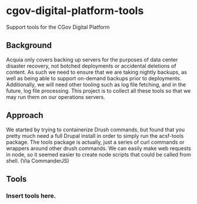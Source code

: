 # cgov-digital-platform-tools
Support tools for the CGov Digital Platform

## Background
Acquia only covers backing up servers for the purposes of data center disaster recovery, not botched deployments or accidental deletions of content. As such we need to ensure that we are taking nightly backups, as well as being able to support on-demand backups prior to deployments. Additionally, we will need other tooling such as log file fetching, and in the future, log file processing. This project is to collect all these tools so that we may run them on our operations servers.

## Approach
We started by trying to containerize Drush commands, but found that you pretty much need a full Drupal install in order to simply run the acsf-tools package. The tools package is actually, just a series of curl commands or wrappers around other drush commands. We can easily make web requests in node, so it seemed easier to create node scripts that could be called from shell. (Via CommanderJS)

## Tools

### Insert tools here.
